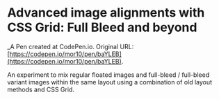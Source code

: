 # Advanced image alignments with CSS Grid: Full Bleed and beyond
 _A Pen created at CodePen.io. Original URL: [https://codepen.io/mor10/pen/baYLEB](https://codepen.io/mor10/pen/baYLEB).

 An experiment to mix regular floated images and full-bleed / full-bleed variant images within the same layout using a combination of old layout methods and CSS Grid.